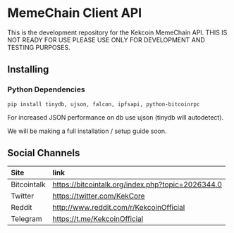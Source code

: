 # MemeChain Client API

This is the development repository for the Kekcoin MemeChain API. THIS IS NOT READY FOR USE PLEASE USE ONLY FOR DEVELOPMENT AND TESTING PURPOSES.

## Installing

### Python Dependencies

```
pip install tinydb, ujson, falcon, ipfsapi, python-bitcoinrpc
```

For increased JSON performance on db use ujson (tinydb will autodetect).

We will be making a full installation / setup guide soon.

## Social Channels

| Site | link |
|:-----------|:-----------|
| Bitcointalk | https://bitcointalk.org/index.php?topic=2026344.0 |
| Twitter | https://twitter.com/KekCore |
| Reddit | http://www.reddit.com/r/KekcoinOfficial |
| Telegram | https://t.me/KekcoinOfficial |